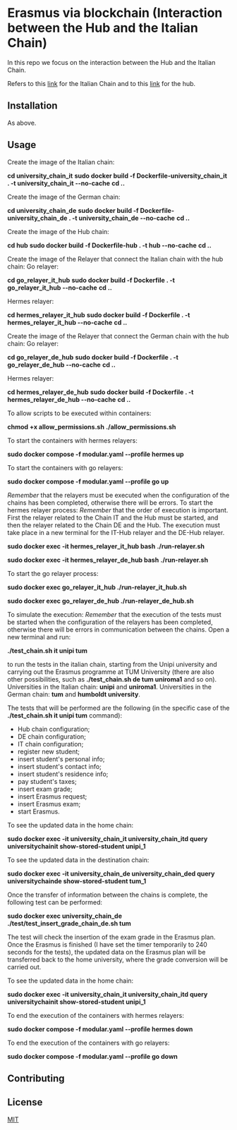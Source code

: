 # Erasmus via blockchain (Interaction between the Hub and the Italian Chain)

In this repo we focus on the interaction between the Hub and the Italian Chain.

Refers to this [link](https://github.com/mauroorru3/erasmus_via_blockchain) for the Italian Chain and to this [link](https://github.com/mauroorru3/-erasmus_via_blockchain_hub) for the hub.

## Installation

As above.

## Usage



Create the image of the Italian chain:

**cd university_chain_it**
**sudo docker build -f Dockerfile-university_chain_it . -t university_chain_it --no-cache**
**cd ..**

Create the image of the German chain:

**cd university_chain_de**
**sudo docker build -f Dockerfile-university_chain_de . -t university_chain_de --no-cache**
**cd ..**

Create the image of the Hub chain:

**cd hub**
**sudo docker build -f Dockerfile-hub . -t hub --no-cache**
**cd ..**

Create the image of the Relayer that connect the Italian chain with the hub chain:
Go relayer:

**cd go_relayer_it_hub**
**sudo docker build -f Dockerfile . -t go_relayer_it_hub --no-cache**
**cd ..**

Hermes relayer:

**cd hermes_relayer_it_hub**
**sudo docker build -f Dockerfile . -t hermes_relayer_it_hub --no-cache**
**cd ..**

Create the image of the Relayer that connect the German chain with the hub chain:
Go relayer:

**cd go_relayer_de_hub**
**sudo docker build -f Dockerfile . -t go_relayer_de_hub --no-cache** 
**cd ..**

Hermes relayer:

**cd hermes_relayer_de_hub**
**sudo docker build -f Dockerfile . -t hermes_relayer_de_hub --no-cache**
**cd ..** 

To allow scripts to be executed within containers:

**chmod +x allow_permissions.sh** 
**./allow_permissions.sh**

To start the containers with hermes relayers:

**sudo docker compose -f modular.yaml --profile hermes up**

To start the containers with go relayers:

**sudo docker compose -f modular.yaml --profile go up**

_Remember_ that the relayers must be executed when the configuration of the chains has been completed, otherwise there will be errors.
To start the hermes relayer process:
_Remember_ that the order of execution is important. 
First the relayer related to the Chain IT and the Hub must be started, and then the relayer related to the Chain DE and the Hub.
The execution must take place in a new terminal for the IT-Hub relayer and the DE-Hub relayer.

**sudo docker exec -it hermes_relayer_it_hub bash**
**./run-relayer.sh**

**sudo docker exec -it hermes_relayer_de_hub bash**
**./run-relayer.sh**

To start the go relayer process:

**sudo docker exec go_relayer_it_hub ./run-relayer_it_hub.sh**

**sudo docker exec go_relayer_de_hub ./run-relayer_de_hub.sh**


To simulate the execution:
_Remember_ that the execution of the tests must be started when the configuration of the relayers has been completed, otherwise there will be errors in communication between the chains.
Open a new terminal and run: 

**./test_chain.sh it unipi tum**

to run the tests in the italian chain, starting from the Unipi university and carrying out the Erasmus programme at TUM University
(there are also other possibilities, such as **./test_chain.sh de tum uniroma1** and so on).
Universities in the Italian chain: **unipi** and **uniroma1**.
Universities in the German chain: **tum** and **humboldt university**.

The tests that will be performed are the following (in the specific case of the **./test_chain.sh it unipi tum** command):
- Hub chain configuration;
- DE chain configuration;
- IT chain configuration;
- register new student;
- insert student's personal info;
- insert student's contact info;
- insert student's residence info;
- pay student's taxes;
- insert exam grade;
- insert Erasmus request;
- insert Erasmus exam;
- start Erasmus.

To see the updated data in the home chain:

**sudo docker exec -it university_chain_it university_chain_itd query universitychainit show-stored-student unipi_1**

To see the updated data in the destination chain:

**sudo docker exec -it university_chain_de university_chain_ded query universitychainde show-stored-student tum_1**


Once the transfer of information between the chains is complete, the following test can be performed:

**sudo docker exec university_chain_de ./test/test_insert_grade_chain_de.sh tum**

The test will check the insertion of the exam grade in the Erasmus plan.
Once the Erasmus is finished (I have set the timer temporarily to 240 seconds for the tests), the updated data on the Erasmus plan will be transferred back to the home university, where the grade conversion will be carried out.

To see the updated data in the home chain:

**sudo docker exec -it university_chain_it university_chain_itd query universitychainit show-stored-student unipi_1**

To end the execution of the containers with hermes relayers:

**sudo docker compose -f modular.yaml --profile hermes down**

To end the execution of the containers with go relayers:

**sudo docker compose -f modular.yaml --profile go down**


## Contributing


## License

[MIT](https://choosealicense.com/licenses/mit/)
